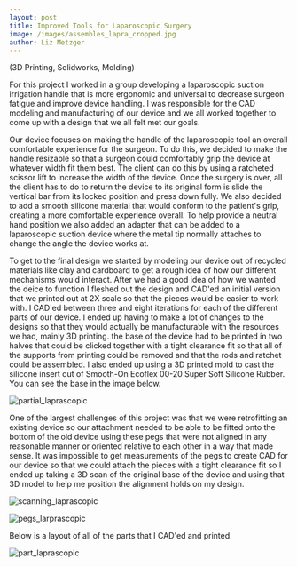 ```yaml
---
layout: post
title: Improved Tools for Laparoscopic Surgery
image: /images/assembles_lapra_cropped.jpg
author: Liz Metzger
---
```


(3D Printing, Solidworks, Molding)

For this project I worked in a group developing a laparoscopic suction irrigation handle that is more ergonomic and universal to decrease surgeon fatigue and improve device handling. I was responsible for the CAD modeling and manufacturing of our device and we all worked together to come up with a design that we all felt met our goals.

Our device focuses on making the handle of the laparoscopic tool an overall comfortable experience for the surgeon. To do this, we decided to make the handle resizable so that a surgeon could comfortably grip the device at whatever width fit them best. The client can do this by using a ratcheted scissor lift to increase the width of the device. Once the surgery is over, all the client has to do to return the device to its original form is slide the vertical bar from its locked position and press down fully. We also decided to add a smooth silicone material that would conform to the patient's grip, creating a more comfortable experience overall. To help provide a neutral hand position we also added an adapter that can be added to a laparoscopic suction device where the metal tip normally attaches to change the angle the device works at.

To get to the final design we started by modeling our device out of recycled materials like clay and cardboard to get a rough idea of how our different mechanisms would interact. After we had a good idea of how we wanted the deice to function I fleshed out the design and CAD'ed an initial version that we printed out at 2X scale so that the pieces would be easier to work with. I CAD'ed between three and eight iterations for each of the different parts of our device. I ended up having to make a lot of changes to the designs so that they would actually be manufacturable with the resources we had, mainly 3D printing. the base of the device had to be printed in two halves that could be clicked together with a tight clearance fit so that all of the supports from printing could be removed and that the rods and ratchet could be assembled. I also ended up using a 3D printed mold to cast the silicone insert out of Smooth-On Ecoflex 00-20 Super Soft Silicone Rubber. You can see the base in the image below.


![partial_laprascopic](https://user-images.githubusercontent.com/113066141/208274218-1c033674-3c1a-4bdf-b66f-e4197bfdd816.jpg)


One of the largest challenges of this project was that we were retrofitting an existing device so our attachment needed to be able to be fitted onto the bottom of the old device using these pegs that were not aligned in any reasonable manner or oriented relative to each other in a way that made sense. It was impossible to get measurements of the pegs to create CAD for our device so that we could attach the pieces with a tight clearance fit so I ended up taking a 3D scan of the original base of the device and using that 3D model to help me position the alignment holds on my design.


![scanning_laprascopic](https://user-images.githubusercontent.com/113066141/208273544-c6c2b534-6b2d-4f91-b41c-892485754cb5.jpg)


![pegs_larprascopic](https://user-images.githubusercontent.com/113066141/208273410-a08e42c8-05e2-44ad-a5fc-8b552883b65a.jpg)


Below is a layout of all of the parts that I CAD'ed and printed.


![part_laprascopic](https://user-images.githubusercontent.com/113066141/208274514-6e6dfd0a-86db-4434-b762-7a7ba28f7d48.jpg)
